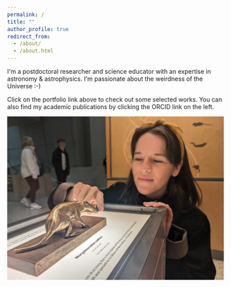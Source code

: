 ```yaml
---
permalink: /
title: ""
author_profile: true
redirect_from: 
  - /about/
  - /about.html
---
```


<p> I'm a postdoctoral researcher and science educator with an expertise in astronomy & astrophysics. I'm passionate about the weirdness of the Universe :-) </p>
<p> Click on the portfolio link above to check out some selected works.
You can also find my academic publications by clicking the ORCID link on the left.</p>
<img src="/images/me_and_bobbymcgee.jpeg" alt = "Me and Bobby McGee">
